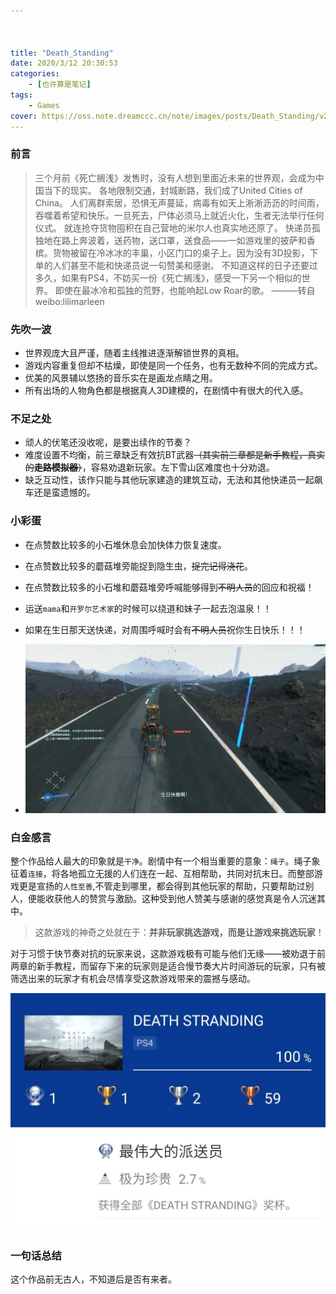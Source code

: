 ```yaml
---



title: "Death_Standing"
date: 2020/3/12 20:30:53
categories: 
    - [也许算是笔记]
tags: 
    - Games
cover: https://oss.note.dreamccc.cn/note/images/posts/Death_Standing/v2-e0a965a2365bdadda41dedcb9fe5ec58_r.jpg?x-oss-process=style/blog_title
---
```



### 前言


> 三个月前《死亡搁浅》发售时，没有人想到里面近未来的世界观，会成为中国当下的现实。
各地限制交通，封城断路，我们成了United Cities of China。
人们离群索居，恐惧无声蔓延，病毒有如天上淅淅沥沥的时间雨，吞噬着希望和快乐。一旦死去，尸体必须马上就近火化，生者无法举行任何仪式。
就连抢夺货物囤积在自己营地的米尔人也真实地还原了。
快递员孤独地在路上奔波着，送药物，送口罩，送食品——一如游戏里的披萨和香槟。货物被留在冷冰冰的丰巢，小区门口的桌子上。因为没有3D投影，下单的人们甚至不能和快递员说一句赞美和感谢。
不知道这样的日子还要过多久，如果有PS4，不妨买一份《死亡搁浅》，感受一下另一个相似的世界。
即使在最冰冷和孤独的荒野，也能响起Low Roar的歌。
———转自weibo:lilimarleen


<!--more-->


### 先吹一波

 - 世界观庞大且严谨，随着主线推进逐渐解锁世界的真相。
 - 游戏内容重复但却不枯燥，即使是同一个任务，也有无数种不同的完成方式。
 - 优美的风景辅以悠扬的音乐实在是画龙点睛之用。
 - 所有出场的人物角色都是根据真人3D建模的，在剧情中有很大的代入感。

### 不足之处

 - 顽人的伏笔还没收呢，是要出续作的节奏？
 - 难度设置不均衡，前三章缺乏有效抗BT武器~~（其实前三章都是新手教程，真实的**走路模拟器**）~~，容易劝退新玩家。左下雪山区难度也十分劝退。
 - 缺乏互动性，该作只能与其他玩家建造的建筑互动，无法和其他快递员一起飙车还是蛮遗憾的。

### 小彩蛋

- 在点赞数比较多的小石堆休息会加快体力恢复速度。
- 在点赞数比较多的蘑菇堆旁能捉到隐生虫，~~捉完记得浇花~~。
- 在点赞数比较多的小石堆和蘑菇堆旁呼喊能够得到~~不明人员~~的回应和祝福！
- 运送`mama`和`开罗尔艺术家`的时候可以绕道和妹子一起去泡温泉！！
- 如果在生日那天送快递，对周围呼喊时会有~~不明人员~~祝你生日快乐！！！

- ![生日小彩蛋](/source/images/posts/Death_Standing/birth.jfif)

### 白金感言

整个作品给人最大的印象就是`干净`。剧情中有一个相当重要的意象：`绳子`。绳子象征着`连接`，将各地孤立无援的人们连在一起、互相帮助，共同对抗末日。而整部游戏更是宣扬的`人性至善`,不管走到哪里，都会得到其他玩家的帮助，只要帮助过别人，便能收获他人的赞赏与激励。这种受到他人赞美与感谢的感觉真是令人沉迷其中。

> 这款游戏的神奇之处就在于：**并非玩家挑选游戏，而是让游戏来挑选玩家**！

对于习惯于快节奏对抗的玩家来说，这款游戏极有可能与他们无缘——被劝退于前两章的新手教程，而留存下来的玩家则是适合慢节奏大片时间游玩的玩家，只有被筛选出来的玩家才有机会尽情享受这款游戏带来的震撼与感动。

![白金截图](/source/images/posts/Death_Standing/IMG_20200319_004053.jpg)

###  一句话总结

这个作品前无古人，不知道后是否有来者。
